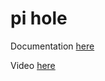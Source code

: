 # pi hole

Documentation [here](https://docs.technotim.live/posts/pihole-containerized/)

Video [here](https://www.youtube.com/watch?v=NRe2-vye3ik)
